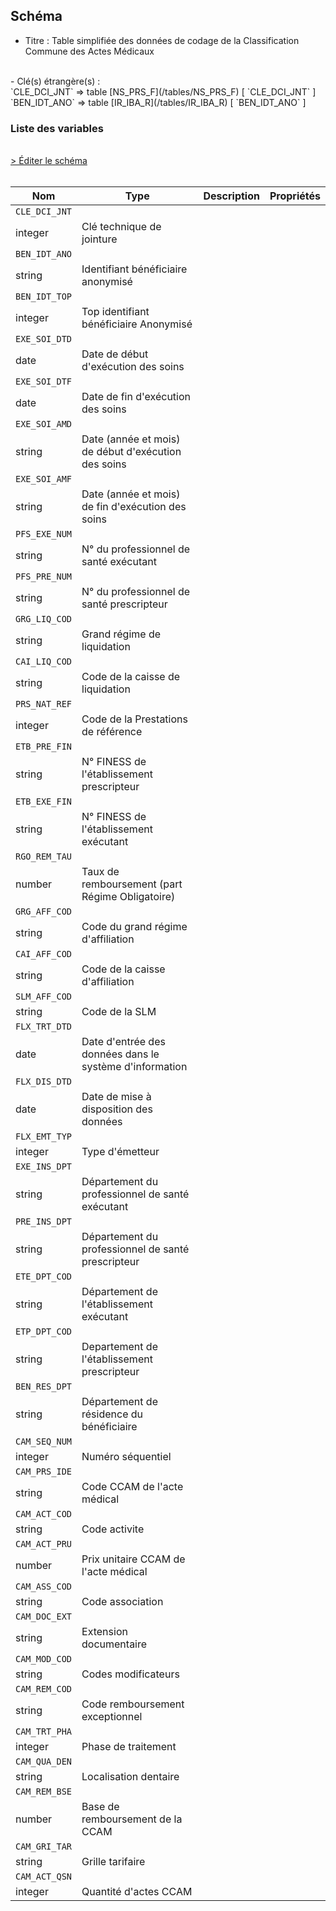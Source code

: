 ## Schéma

- Titre : Table simplifiée des données de codage de la Classification Commune des Actes Médicaux
<br />
- Clé(s) étrangère(s) : <br />
`CLE_DCI_JNT` => table [NS_PRS_F](/tables/NS_PRS_F) [ `CLE_DCI_JNT` ]<br />
`BEN_IDT_ANO` => table [IR_IBA_R](/tables/IR_IBA_R) [ `BEN_IDT_ANO` ]<br />

### Liste des variables
<br />
<div>
    <a href="https://gitlab.com/healthdatahub/schema-snds/edit/master/schemas/DCIRS/NS_CAM_F.json"  
    arget="_blank" rel="noopener noreferrer">> Éditer le schéma</a>
    <OutboundLink />
</div>
<br />

Nom|Type|Description|Propriétés
-|-|-|-
`CLE_DCI_JNT`|
integer|Clé technique de jointure||
`BEN_IDT_ANO`|
string|Identifiant bénéficiaire anonymisé||
`BEN_IDT_TOP`|
integer|Top identifiant bénéficiaire Anonymisé||
`EXE_SOI_DTD`|
date|Date de début d&#x27;exécution des soins||
`EXE_SOI_DTF`|
date|Date de fin d&#x27;exécution des soins||
`EXE_SOI_AMD`|
string|Date (année et mois) de début d&#x27;exécution des soins||
`EXE_SOI_AMF`|
string|Date (année et mois) de fin d&#x27;exécution des soins||
`PFS_EXE_NUM`|
string|N° du professionnel de santé exécutant||
`PFS_PRE_NUM`|
string|N° du professionnel de santé prescripteur||
`GRG_LIQ_COD`|
string|Grand régime de liquidation||
`CAI_LIQ_COD`|
string|Code de la caisse de liquidation||
`PRS_NAT_REF`|
integer|Code de la Prestations de référence||
`ETB_PRE_FIN`|
string|N° FINESS de l&#x27;établissement prescripteur||
`ETB_EXE_FIN`|
string|N° FINESS de l&#x27;établissement exécutant||
`RGO_REM_TAU`|
number|Taux de remboursement (part Régime Obligatoire)||
`GRG_AFF_COD`|
string|Code du grand régime d&#x27;affiliation||
`CAI_AFF_COD`|
string|Code de la caisse d&#x27;affiliation||
`SLM_AFF_COD`|
string|Code de la SLM||
`FLX_TRT_DTD`|
date|Date d&#x27;entrée des données dans le système d&#x27;information||
`FLX_DIS_DTD`|
date|Date de mise à disposition des données||
`FLX_EMT_TYP`|
integer|Type d&#x27;émetteur||
`EXE_INS_DPT`|
string|Département du professionnel de santé exécutant||
`PRE_INS_DPT`|
string|Département du professionnel de santé prescripteur||
`ETE_DPT_COD`|
string|Département de l&#x27;établissement exécutant||
`ETP_DPT_COD`|
string|Departement de l&#x27;établissement prescripteur||
`BEN_RES_DPT`|
string|Département de résidence du bénéficiaire||
`CAM_SEQ_NUM`|
integer|Numéro séquentiel||
`CAM_PRS_IDE`|
string|Code CCAM de l&#x27;acte médical||
`CAM_ACT_COD`|
string|Code activite||
`CAM_ACT_PRU`|
number|Prix unitaire CCAM de l&#x27;acte médical||
`CAM_ASS_COD`|
string|Code association||
`CAM_DOC_EXT`|
string|Extension documentaire||
`CAM_MOD_COD`|
string|Codes modificateurs||
`CAM_REM_COD`|
string|Code remboursement exceptionnel||
`CAM_TRT_PHA`|
integer|Phase de traitement||
`CAM_QUA_DEN`|
string|Localisation dentaire||
`CAM_REM_BSE`|
number|Base de remboursement de la CCAM||
`CAM_GRI_TAR`|
string|Grille tarifaire||
`CAM_ACT_QSN`|
integer|Quantité d&#x27;actes CCAM||

